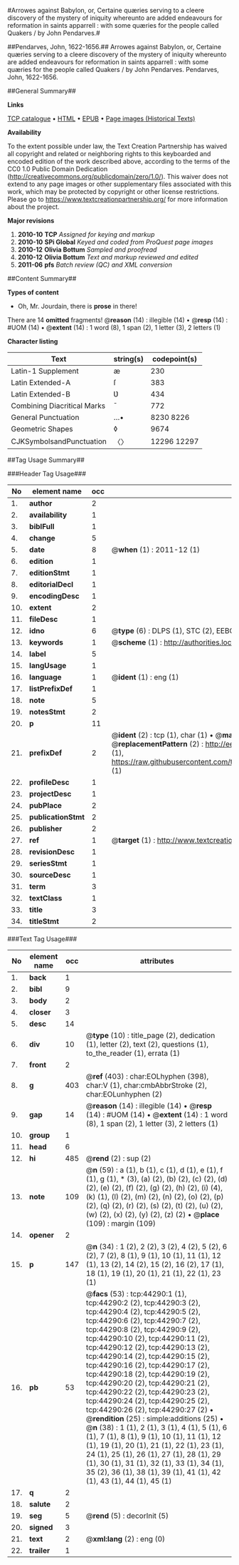 #Arrowes against Babylon, or, Certaine quæries serving to a cleere discovery of the mystery of iniquity whereunto are added endeavours for reformation in saints apparrell : with some quæries for the people called Quakers / by John Pendarves.#

##Pendarves, John, 1622-1656.##
Arrowes against Babylon, or, Certaine quæries serving to a cleere discovery of the mystery of iniquity whereunto are added endeavours for reformation in saints apparrell : with some quæries for the people called Quakers / by John Pendarves.
Pendarves, John, 1622-1656.

##General Summary##

**Links**

[TCP catalogue](http://www.ota.ox.ac.uk/tcp/)  • 
[HTML](http://tei.it.ox.ac.uk/tcp/Texts-HTML/free/A54/A54006.html)  • 
[EPUB](http://tei.it.ox.ac.uk/tcp/Texts-EPUB/free/A54/A54006.epub) • 
[Page images (Historical Texts)](https://historicaltexts.jisc.ac.uk/eebo-09863778e)

**Availability**

To the extent possible under law, the Text Creation Partnership has waived all copyright and related or neighboring rights to this keyboarded and encoded edition of the work described above, according to the terms of the CC0 1.0 Public Domain Dedication (http://creativecommons.org/publicdomain/zero/1.0/). This waiver does not extend to any page images or other supplementary files associated with this work, which may be protected by copyright or other license restrictions. Please go to https://www.textcreationpartnership.org/ for more information about the project.

**Major revisions**

1. __2010-10__ __TCP__ *Assigned for keying and markup*
1. __2010-10__ __SPi Global__ *Keyed and coded from ProQuest page images*
1. __2010-12__ __Olivia Bottum__ *Sampled and proofread*
1. __2010-12__ __Olivia Bottum__ *Text and markup reviewed and edited*
1. __2011-06__ __pfs__ *Batch review (QC) and XML conversion*

##Content Summary##

**Types of content**

  * Oh, Mr. Jourdain, there is **prose** in there!

There are 14 **omitted** fragments! 
 @__reason__ (14) : illegible (14)  •  @__resp__ (14) : #UOM (14)  •  @__extent__ (14) : 1 word (8), 1 span (2), 1 letter (3), 2 letters (1)

**Character listing**


|Text|string(s)|codepoint(s)|
|---|---|---|
|Latin-1 Supplement|æ|230|
|Latin Extended-A|ſ|383|
|Latin Extended-B|Ʋ|434|
|Combining             Diacritical Marks|̄|772|
|General Punctuation|…•|8230 8226|
|Geometric Shapes|◊|9674|
|CJKSymbolsandPunctuation|〈〉|12296 12297|

##Tag Usage Summary##

###Header Tag Usage###

|No|element name|occ|attributes|
|---|---|---|---|
|1.|__author__|2||
|2.|__availability__|1||
|3.|__biblFull__|1||
|4.|__change__|5||
|5.|__date__|8| @__when__ (1) : 2011-12 (1)|
|6.|__edition__|1||
|7.|__editionStmt__|1||
|8.|__editorialDecl__|1||
|9.|__encodingDesc__|1||
|10.|__extent__|2||
|11.|__fileDesc__|1||
|12.|__idno__|6| @__type__ (6) : DLPS (1), STC (2), EEBO-CITATION (1), OCLC (1), VID (1)|
|13.|__keywords__|1| @__scheme__ (1) : http://authorities.loc.gov/ (1)|
|14.|__label__|5||
|15.|__langUsage__|1||
|16.|__language__|1| @__ident__ (1) : eng (1)|
|17.|__listPrefixDef__|1||
|18.|__note__|5||
|19.|__notesStmt__|2||
|20.|__p__|11||
|21.|__prefixDef__|2| @__ident__ (2) : tcp (1), char (1)  •  @__matchPattern__ (2) : ([0-9\-]+):([0-9IVX]+) (1), (.+) (1)  •  @__replacementPattern__ (2) : http://eebo.chadwyck.com/downloadtiff?vid=$1&page=$2 (1), https://raw.githubusercontent.com/textcreationpartnership/Texts/master/tcpchars.xml#$1 (1)|
|22.|__profileDesc__|1||
|23.|__projectDesc__|1||
|24.|__pubPlace__|2||
|25.|__publicationStmt__|2||
|26.|__publisher__|2||
|27.|__ref__|1| @__target__ (1) : http://www.textcreationpartnership.org/docs/. (1)|
|28.|__revisionDesc__|1||
|29.|__seriesStmt__|1||
|30.|__sourceDesc__|1||
|31.|__term__|3||
|32.|__textClass__|1||
|33.|__title__|3||
|34.|__titleStmt__|2||


###Text Tag Usage###

|No|element name|occ|attributes|
|---|---|---|---|
|1.|__back__|1||
|2.|__bibl__|9||
|3.|__body__|2||
|4.|__closer__|3||
|5.|__desc__|14||
|6.|__div__|10| @__type__ (10) : title_page (2), dedication (1), letter (2), text (2), questions (1), to_the_reader (1), errata (1)|
|7.|__front__|2||
|8.|__g__|403| @__ref__ (403) : char:EOLhyphen (398), char:V (1), char:cmbAbbrStroke (2), char:EOLunhyphen (2)|
|9.|__gap__|14| @__reason__ (14) : illegible (14)  •  @__resp__ (14) : #UOM (14)  •  @__extent__ (14) : 1 word (8), 1 span (2), 1 letter (3), 2 letters (1)|
|10.|__group__|1||
|11.|__head__|6||
|12.|__hi__|485| @__rend__ (2) : sup (2)|
|13.|__note__|109| @__n__ (59) : a (1), b (1), c (1), d (1), e (1), f (1), g (1), * (3), (a) (2), (b) (2), (c) (2), (d) (2), (e) (2), (f) (2), (g) (2), (h) (2), (i) (4), (k) (1), (l) (2), (m) (2), (n) (2), (o) (2), (p) (2), (q) (2), (r) (2), (s) (2), (t) (2), (u) (2), (w) (2), (x) (2), (y) (2), (z) (2)  •  @__place__ (109) : margin (109)|
|14.|__opener__|2||
|15.|__p__|147| @__n__ (34) : 1 (2), 2 (2), 3 (2), 4 (2), 5 (2), 6 (2), 7 (2), 8 (1), 9 (1), 10 (1), 11 (1), 12 (1), 13 (2), 14 (2), 15 (2), 16 (2), 17 (1), 18 (1), 19 (1), 20 (1), 21 (1), 22 (1), 23 (1)|
|16.|__pb__|53| @__facs__ (53) : tcp:44290:1 (1), tcp:44290:2 (2), tcp:44290:3 (2), tcp:44290:4 (2), tcp:44290:5 (2), tcp:44290:6 (2), tcp:44290:7 (2), tcp:44290:8 (2), tcp:44290:9 (2), tcp:44290:10 (2), tcp:44290:11 (2), tcp:44290:12 (2), tcp:44290:13 (2), tcp:44290:14 (2), tcp:44290:15 (2), tcp:44290:16 (2), tcp:44290:17 (2), tcp:44290:18 (2), tcp:44290:19 (2), tcp:44290:20 (2), tcp:44290:21 (2), tcp:44290:22 (2), tcp:44290:23 (2), tcp:44290:24 (2), tcp:44290:25 (2), tcp:44290:26 (2), tcp:44290:27 (2)  •  @__rendition__ (25) : simple:additions (25)  •  @__n__ (38) : 1 (1), 2 (1), 3 (1), 4 (1), 5 (1), 6 (1), 7 (1), 8 (1), 9 (1), 10 (1), 11 (1), 12 (1), 19 (1), 20 (1), 21 (1), 22 (1), 23 (1), 24 (1), 25 (1), 26 (1), 27 (1), 28 (1), 29 (1), 30 (1), 31 (1), 32 (1), 33 (1), 34 (1), 35 (2), 36 (1), 38 (1), 39 (1), 41 (1), 42 (1), 43 (1), 44 (1), 45 (1)|
|17.|__q__|2||
|18.|__salute__|2||
|19.|__seg__|5| @__rend__ (5) : decorInit (5)|
|20.|__signed__|3||
|21.|__text__|2| @__xml:lang__ (2) : eng (0)|
|22.|__trailer__|1||
